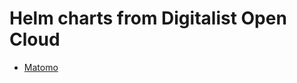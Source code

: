 # Helm charts from Digitalist Open Cloud

- [Matomo](https://github.com/Digitalist-Open-Cloud/matomo-kubernetes)
